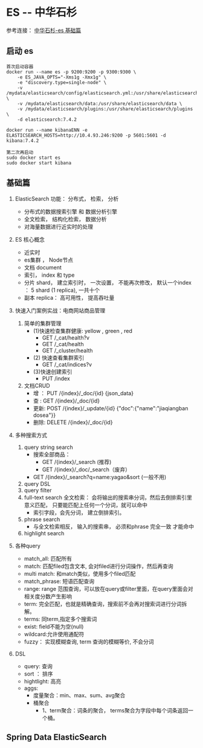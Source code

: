 # ES  --  中华石杉
参考连接： [中华石杉-es 基础篇](https://www.bilibili.com/video/BV1p4411h7sR?p=2&spm_id_from=pageDriver)

## 启动 es
```     
首次启动容器
docker run --name es -p 9200:9200 -p 9300:9300 \
    -e ES_JAVA_OPTS="-Xms1g -Xmx1g" \
    -e "discovery.type=single-node" \
    -v /mydata/elasticsearch/config/elasticsearch.yml:/usr/share/elasticsearch/config/elasticsearch.yml \
    -v /mydata/elasticsearch/data:/usr/share/elasticsearch/data \
    -v /mydata/elasticsearch/plugins:/usr/share/elasticsearch/plugins \
    -d elasticsearch:7.4.2 

docker run --name kibanaENN -e ELASTICSEARCH_HOSTS=http://10.4.93.246:9200 -p 5601:5601 -d kibana:7.4.2 

第二次再启动
sudo docker start es 
sudo docker start kibana 
```
   

## 基础篇
1. ElasticSearch 功能： 分布式， 检索， 分析
    - 分布式的数据搜索引擎 和 数据分析引擎
    - 全文检索， 结构化检索， 数据分析
    - 对海量数据进行近实时的处理
2. ES 核心概念
    - 近实时     
    - es集群 ， Node节点 
    - 文档 document
    - 索引， index 和 type 
    - 分片 shard， 建立索引时， 一次设置， 不能再次修改， 默认一个index ： 5 shard (1 replica), 一共十个
    - 副本 replica： 高可用性， 提高吞吐量
    
3. 快速入门案例实战：电商网站商品管理
    1. 简单的集群管理
        - (1)快速检查集群健康: yellow , green , red 
            - GET /_cat/health?v
            - GET /_cat/health
            - GET /_cluster/health
        - (2) 快速查看集群索引
            - GET /_cat/indices?v
        - (3)快速创建索引
            - PUT /index
    2. 文档CRUD
        - 增 ： PUT /{index}/_doc/{id}  {json_data}
        - 查 : GET /{index}/_doc/{id}
        - 更新: POST /{index}/_update/{id}  {"doc":{"name":"jiaqiangban dosea"}}
        - 删除: DELETE /{index}/_doc/{id}
        
4. 多种搜索方式
    1. query string search 
        - 搜索全部商品： 
            - GET /{index}/_search (推荐)    
            - GET /{index}/_doc/_search（废弃）    
        - GET /{index}/_search?q=name:yagao&sort  (一般不用)
    2. query DSL
    3. query filter
    4. full-text search 全文检索： 会将输出的搜索串分词，然后去倒排索引里意义匹配， 只要能匹配上任何一个分词，就可以命中
        - 索引字段，会先分词， 建立倒排索引。
    5. phrase search 
        - 与全文检索相反， 输入的搜索串， 必须和phrase 完全一致 才能命中 
    6. highlight search 
5. 各种query
    - match_all: 匹配所有
    - match: 匹配filed包含文本, 会对filed进行分词操作，然后再查询
    - multi match: 和match类似，使用多个filed匹配
    - match_phrase: 短语匹配查询
    - range: range 范围查询，可以放在query或filter里面，在query里面会对相关度分数产生影响
    - term: 完全匹配，也就是精确查询，搜索前不会再对搜索词进行分词拆解。
    - terms: 同term,指定多个搜索词
    - exist: field不能为空(null)
    - wildcard:允许使用通配符　
    - fuzzy： 实现模糊查询,  term 查询的模糊等价, 不会分词
6. DSL 
    - query: 查询
    - sort ： 排序
    - hightlight: 高亮
    - aggs: 
        - 度量聚合：min、max、sum、avg聚合
        - 桶聚合
            - 1、term聚合：词条的聚合， terms聚合为字段中每个词条返回一个桶。

##  Spring Data ElasticSearch  
 
    